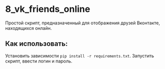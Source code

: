 # 8_vk_friends_online
Простой скрипт, предназначенный для отображения друзей Вконтакте, находящихся онлайн.

## Как использовать:
Установить зависимости `pip install -r requirements.txt`. Запустить скрипт, ввести логин и пароль.

